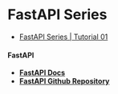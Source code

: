 # FastAPI Series

* [FastAPI Series | Tutorial 01](https://www.youtube.com/watch?v=tKL6wEqbyNs&t=47s)

#### FastAPI

* **[FastAPI Docs](https://fastapi.tiangolo.com)**
* **[FastAPI Github Repository](https://github.com/tiangolo/fastapi)**

